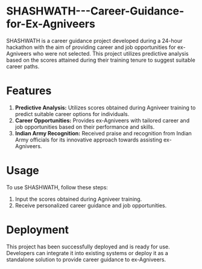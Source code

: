 # SHASHWATH---Career-Guidance-for-Ex-Agniveers
SHASHWATH is a career guidance project developed during a 24-hour hackathon with the aim of providing career and job opportunities for ex-Agniveers who were not selected. This project utilizes predictive analysis based on the scores attained during their training tenure to suggest suitable career paths.

# Features
1. **Predictive Analysis:** Utilizes scores obtained during Agniveer training to predict suitable career options for individuals.
2. **Career Opportunities:** Provides ex-Agniveers with tailored career and job opportunities based on their performance and skills.
3. **Indian Army Recognition:** Received praise and recognition from Indian Army officials for its innovative approach towards assisting ex-Agniveers.

# Usage
To use SHASHWATH, follow these steps:

1. Input the scores obtained during Agniveer training.
2. Receive personalized career guidance and job opportunities.

# Deployment
This project has been successfully deployed and is ready for use. Developers can integrate it into existing systems or deploy it as a standalone solution to provide career guidance to ex-Agniveers.
